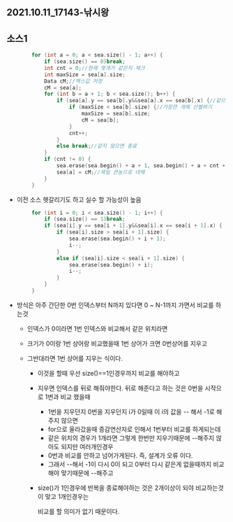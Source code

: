 ## 2021.10.11_17143-낚시왕

## 소스1

```c++
		for (int a = 0; a < sea.size() - 1; a++) {
			if (sea.size() == 0)break;
			int cnt = 0;//현재 몇개가 같은지 체크
			int maxSize = sea[a].size;
			Data cM;//맥스값 저장
			cM = sea[a];
			for (int b = a + 1; b < sea.size(); b++) {
				if (sea[a].y == sea[b].y&&sea[a].x == sea[b].x) {//같으면 종료
					if (maxSize < sea[b].size) {//가장큰 개체 선별하기
						maxSize = sea[b].size;
						cM = sea[b];
					}
					cnt++;
				}
				else break;//같지 않으면 종료
			}
			if (cnt != 0) {
				sea.erase(sea.begin() + a + 1, sea.begin() + a + cnt + 1);//상어 먹고
				sea[a] = cM;//제일 큰놈으로 대체
			}
		}
```

- 이전 소스 헷갈리기도 하고  실수 할 가능성이 높음

```c++
		for (int i = 0; i < sea.size() - 1; i++) {
			if (sea.size() == 1)break;
			if (sea[i].y == sea[i + 1].y&&sea[i].x == sea[i + 1].x) {
				if (sea[i].size > sea[i + 1].size) {
					sea.erase(sea.begin() + i + 1);
					i--;
				}
				else if (sea[i].size < sea[i + 1].size) {
					sea.erase(sea.begin() + i);
					i--;
				}
			}
		}
```

- 방식은 아주 간단한 0번 인덱스부터 N까지 있다면 0 ~ N-1까지 가면서 비교를 하는것

  - 인덱스가 0이라면 1번 인덱스와 비교해서 같은 위치라면 

  - 크기가 0이랑 1번 상어랑 비교했을때 1번 상어가 크면 0번상어를 지우고 

  - 그반대라면 1번 상어를 지우는 식이다.

    - 이것을 할때 우선 size()==1인경우까지 비교를 해야하고 

    - 지우면 인덱스를 뒤로 해줘야한다. 뒤로 해준다고 하는 것은 0번을 시작으로 1번과 비교 했을때

      - 1번을 지우던지 0번을 지우던지 i가 0일때 이 i의 값을 -- 해서 -1로 해주지 않으면 
      - for으로 올라갔을때 증감연산자로 인해서 1번부터 비교를 하게되는데 
      - 같은 위치의 경우가 1개라면 그렇게 한번만 지우기때문에 --해주지 않아도 되지만 여러개인경우
      - 0번과 비교를 안하고 넘어가게된다. 즉, 설계가 오류 이다.
      - 그래서 --해서 -1이 다시 0이 되고 0부터 다시 같은게 없을때까지 비교해야 맞기때문에 --해주고

    - size()가 1인경우에 반복을 종료해야하는 것은 2개이상이 되야 비교하는것이 맞고 1개인경우는 

      비교를 할 의미가 없기 때문이다.

